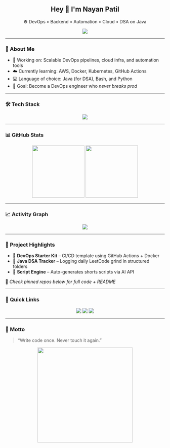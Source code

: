 <h2 align="center">Hey 👋 I'm Nayan Patil</h2>
<p align="center">⚙️ DevOps • Backend • Automation • Cloud • DSA on Java</p>

<p align="center">
  <img src="https://readme-typing-svg.demolab.com?font=Fira+Code&size=20&pause=1000&center=true&vCenter=true&color=00FFFF&width=420&lines=Code.+Automate.+Scale.;Building+Infra+That+Just+Works.;Pushing+One+Commit+at+a+Time." />
</p>

---

### 🧠 About Me

- 🔧 Working on: Scalable DevOps pipelines, cloud infra, and automation tools  
- ☁️ Currently learning: AWS, Docker, Kubernetes, GitHub Actions  
- 💻 Language of choice: Java (for DSA), Bash, and Python  
- 🧠 Goal: Become a DevOps engineer who *never breaks prod*

---

### 🛠️ Tech Stack

<p align="center">
  <img src="https://skillicons.dev/icons?i=aws,docker,kubernetes,githubactions,linux,bash,java,py,html,css,js,git,vscode" />
</p>

---

### 📊 GitHub Stats

<div align="center">
  <img src="https://github-readme-stats.vercel.app/api?username=nayanpatil&show_icons=true&theme=tokyonight&hide_border=true&count_private=true" height="165">
  <img src="https://github-readme-streak-stats.herokuapp.com?user=nayanpatil&theme=tokyonight&hide_border=true" height="165">
</div>



---

### 📈 Activity Graph

<p align="center">
  <img src="https://github-readme-activity-graph.vercel.app/graph?username=nayanpatil&theme=react-dark&hide_border=true">
</p>

---

### 📂 Project Highlights

- 🔹 **DevOps Starter Kit** – CI/CD template using GitHub Actions + Docker  
- 🔹 **Java DSA Tracker** – Logging daily LeetCode grind in structured folders  
- 🔹 **Script Engine** – Auto-generates shorts scripts via AI API  

📌 _Check pinned repos below for full code + README_

---

### 🧭 Quick Links

<p align="center">
  <a href="https://linkedin.com/in/nayanpatil22"><img src="https://img.shields.io/badge/LinkedIn-blue?style=for-the-badge&logo=linkedin&logoColor=white"></a>
  <a href="mailto:nayanpatilofficial@gmail.com"><img src="https://img.shields.io/badge/Email-red?style=for-the-badge&logo=gmail&logoColor=white"></a>
  <a href="https://github.com/nayanpatil22"><img src="https://img.shields.io/badge/GitHub-181717?style=for-the-badge&logo=github&logoColor=white"></a>
</p>

---

### 🧘 Motto

> “Write code once. Never touch it again.”

<p align="center">
  <img src="https://raw.githubusercontent.com/rahulbanerjee26/githubProfileReadmeGenerator/main/gifs/code.gif" width="300" />
</p>
